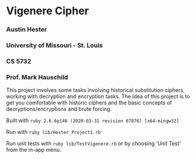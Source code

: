 # Vigenere Cipher
### Austin Hester
### University of Missouri - St. Louis
### CS 5732
### Prof. Mark Hauschild  

This project involves some tasks involving historical substitution ciphers, working with decryption and encryption tasks. The idea of this project is to get you comfortable with historic ciphers and the basic concepts of decryptions/encryptions and brute forcing.

Built with `ruby 2.6.6p146 (2020-03-31 revision 67876) [x64-mingw32]`  

Run with `ruby lib/Hester_Project1.rb`  

Run unit tests with `ruby lib/TestVigenere.rb` or by choosing 'Unit Test' from the in-app menu.  

